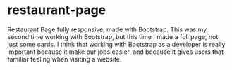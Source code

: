 # restaurant-page
Restaurant Page fully responsive, made with Bootstrap. This was my second time working with Bootstrap, but this time I made a full page, not just some cards. I think that working with Bootstrap as a developer is really important because it make our jobs easier, and because it gives users that familiar feeling when visiting a website.

